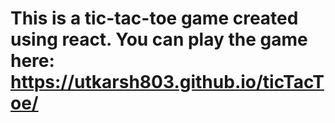 # This is a tic-tac-toe game created using react. You can play the game here: https://utkarsh803.github.io/ticTacToe/
